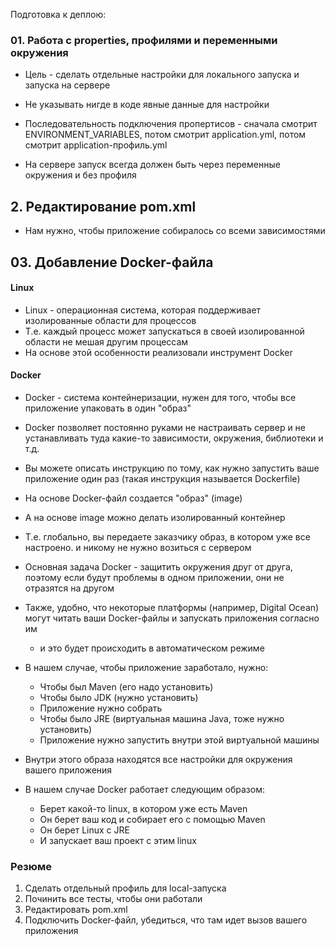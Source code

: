 Подготовка к деплою:

### 01. Работа с properties, профилями и переменными окружения

* Цель - сделать отдельные настройки для локального запуска и запуска на сервере
* Не указывать нигде в коде явные данные для настройки

* Последовательность подключения пропертисов - сначала смотрит ENVIRONMENT_VARIABLES, потом смотрит application.yml, потом смотрит application-профиль.yml

* На сервере запуск всегда должен быть через переменные окружения и без профиля

## 2. Редактирование pom.xml

* Нам нужно, чтобы приложение собиралось со всеми зависимостями

## 03. Добавление Docker-файла

#### Linux 

* Linux - операционная система, которая поддерживает изолированные области для процессов
* Т.е. каждый процесс может запускаться в своей изолированной области не мешая другим процессам
* На основе этой особенности реализовали инструмент Docker

#### Docker

* Docker - система контейнеризации, нужен для того, чтобы все приложение упаковать в один "образ"
* Docker позволяет постоянно руками не настраивать сервер и не устанавливать туда какие-то зависимости, окружения, библиотеки и т.д.
* Вы можете описать инструкцию по тому, как нужно запустить ваше приложение один раз (такая инструкция называется Dockerfile)
* На основе Docker-файл создается "образ" (image)
* А на основе image можно делать изолированный контейнер
* Т.е. глобально, вы передаете заказчику образ, в котором уже все настроено. и никому не нужно возиться с сервером
* Основная задача Docker - защитить окружения друг от друга, поэтому если будут проблемы в одном приложении, они не отразятся на другом
* Также, удобно, что некоторые платформы (например, Digital Ocean) могут читать ваши Docker-файлы и запускать приложения согласно им
  * и это будет происходить в автоматическом режиме

* В нашем случае, чтобы приложение заработало, нужно:
  * Чтобы был Maven (его надо установить)
  * Чтобы было JDK (нужно установить)
  * Приложение нужно собрать
  * Чтобы было JRE (виртуальная машина Java, тоже нужно установить)
  * Приложение нужно запустить внутри этой виртуальной машины


* Внутри этого образа находятся все настройки для окружения вашего приложения
* В нашем случае Docker работает следующим образом:
  * Берет какой-то linux, в котором уже есть Maven
  * Он берет ваш код и собирает его с помощью Maven
  * Он берет Linux с JRE
  * И запускает ваш проект с этим linux

### Резюме

1. Сделать отдельный профиль для local-запуска
2. Починить все тесты, чтобы они работали
3. Редактировать pom.xml
4. Подключить Docker-файл, убедиться, что там идет вызов вашего приложения